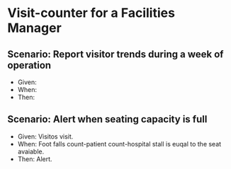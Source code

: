 # Visit-counter for a Facilities Manager

## Scenario: Report visitor trends during a week of operation

- Given:
- When:
- Then:

## Scenario: Alert when seating capacity is full

- Given: Visitos visit.
- When: Foot falls count-patient count-hospital stall is euqal to the seat avaiable.
- Then: Alert.
